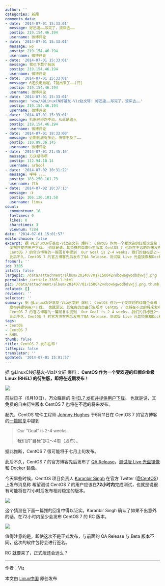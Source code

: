 ```yaml
---
author: ''
categories: 新闻
comments_data:
- date: '2014-07-01 15:33:01'
  message: 好迅速……写完了，滚床去……
  postip: 219.154.46.194
  username: 微博评论
- date: '2014-07-01 15:33:01'
  message: wo
  postip: 219.154.46.194
  username: 微博评论
- date: '2014-07-01 15:33:01'
  message: 我也下载个玩玩
  postip: 219.154.46.194
  username: 微博评论
- date: '2014-07-01 15:33:01'
  message: 6还没用熟呢，7就出来了……[汗]
  postip: 219.154.46.194
  username: 微博评论
- date: '2014-07-01 15:33:01'
  message: 'wow//@LinuxCN好基友-Viz赵文轩: 好迅速……写完了，滚床去……'
  postip: 219.154.46.194
  username: 微博评论
- date: '2014-07-01 15:33:01'
  message: 机器已经跑不动，从此是路人
  postip: 219.154.46.194
  username: 微博评论
- date: '2014-07-01 18:33:00'
  message: 近期到底有多近，快等不及了……
  postip: 110.89.36.145
  username: 微博评论
- date: '2014-07-01 21:45:16'
  message: 万众期待啊
  postip: 112.94.10.14
  username: arhool
- date: '2014-07-02 10:31:22'
  message: 呼呼 。。。。
  postip: 183.250.161.73
  username: 7th
- date: '2014-07-02 10:37:13'
  message: :》
  postip: 106.120.101.58
  username: linux
count:
  commentnum: 10
  favtimes: 0
  likes: 0
  sharetimes: 3
  viewnum: 7284
date: '2014-07-01 15:01:57'
editorchoice: false
excerpt: 据 @LinuxCN好基友-Viz赵文轩 爆料： CentOS 作为一个受欢迎的红帽企业级 Linux (RHEL) 的衍生版，即将在近期发布！  前些日子（6月10日），万众瞩目的RHEL7
  发布并提供用户下载。 也就是说，其免费的自由衍生版本 CentOS 7 也将在不远的将来发布。 起先，CentOS 软件工程师Johnny Hughes于6月11日在
  CentOS 7 的官方博客的一篇回复中提到  Our Goal is 2-4 weeks. 我们的目标是2～4周（发布）。  据此推断，CentOS 7 很可能将于七月上旬发布。
  此后不久，CentOS 7 的官方博客先后发布了QA Release，测试版 Live 光盘镜像和Docker 镜像。
fromurl: ''
id: 3305
islctt: false
largepic: /data/attachment/album/201407/01/150042vobow6gwodbdvwjj.png
permalink: /article-3305-1.html
pic: /data/attachment/album/201407/01/150042vobow6gwodbdvwjj.png.thumb.jpg
related: []
reviewer: ''
selector: ''
summary: 据 @LinuxCN好基友-Viz赵文轩 爆料： CentOS 作为一个受欢迎的红帽企业级 Linux (RHEL) 的衍生版，即将在近期发布！  前些日子（6月10日），万众瞩目的RHEL7
  发布并提供用户下载。 也就是说，其免费的自由衍生版本 CentOS 7 也将在不远的将来发布。 起先，CentOS 软件工程师Johnny Hughes于6月11日在
  CentOS 7 的官方博客的一篇回复中提到  Our Goal is 2-4 weeks. 我们的目标是2～4周（发布）。  据此推断，CentOS 7 很可能将于七月上旬发布。
  此后不久，CentOS 7 的官方博客先后发布了QA Release，测试版 Live 光盘镜像和Docker 镜像。
tags:
- CentOS
- CentOS 7
- RHEL
thumb: false
title: CentOS 7 发布在即！
titlepic: false
translator: ''
updated: '2014-07-01 15:01:57'
---
```


据 @LinuxCN好基友-Viz赵文轩 爆料： **CentOS 作为一个受欢迎的红帽企业级 Linux (RHEL) 的衍生版，即将在近期发布！**


![](/data/attachment/album/201407/01/150042vobow6gwodbdvwjj.png)


前些日子（6月10日），万众瞩目的 [RHEL7 发布并提供用户下载](http://linux.cn/article-3179-1.html)。 也就是说，其免费的自由衍生版本 CentOS 7 也将在不远的将来发布。


起先，CentOS 软件工程师 [Johnny Hughes](http://wiki.centos.org/JohnnyHughes) 于6月11日在 CentOS 7 的官方博客的[一篇回复](http://seven.centos.org/2014/06/congratulations-to-red-hat-for-rhel7/#comment-3585)中提到



> 
> Our “Goal” is 2-4 weeks.
> 
> 
> 我们的“目标”是2～4周（发布）。
> 
> 
> 


据此推断，CentOS 7 很可能将于七月上旬发布。


此后不久，CentOS 7 的官方博客先后发布了 [QA Release](http://seven.centos.org/2014/06/centos-7-public-qa-release/)，[测试版 Live 光盘镜像](http://seven.centos.org/2014/06/centos-7-nightly-builds-and-live-media-iso-images/) 和 [Docker 镜像](http://seven.centos.org/2014/06/docker-image-for-centos-7qa-now-available/)。


今天早些时候，CentOS 项目负责人 [Karanbir Singh](http://wiki.centos.org/KaranbirSingh) 在官方 Twitter ([@CentOS](https://twitter.com/CentOS/)) 上发布消息称 希望测试 CentOS 7 的用户应该在**72小时内**完成测试，也就是说很有可能将在72小时后发布相对稳定的版本。


![](https://camo.githubusercontent.com/a718e4be1fd1ce46974d3c303979766c46dc7971/687474703a2f2f692e6375626575706c6f61642e636f6d2f487355444f7a2e706e67)


这个猜测在下面一篇推的回复中得以证实。Karanbir Singh 确认了如果不出意外的话，在72小时内至少会发布 CentOS 7 的 RC 版本。


![](https://camo.githubusercontent.com/79d84cca10a845a043a3d8de33e0394c4304747b/687474703a2f2f692e6375626575706c6f61642e636f6d2f4d72345059582e706e67)


值得注意的是，即使这次不是正式发布，与前面的 QA Release 与 Beta 版本不同，这次的软件包将会进行签名。


RC 就要来了，正式版还会远么？




---


作者：[Viz](https://github.com/vizv)


本文由 [Linux中国](http://linux.cn/) 原创发布